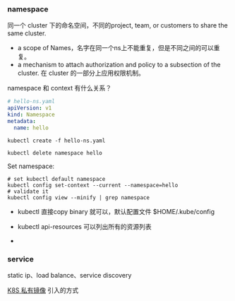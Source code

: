 ### namespace

同一个 cluster 下的命名空间，不同的project, team, or customers to share the same cluster.

- a scope of Names，名字在同一个ns上不能重复，但是不同之间的可以重复。
- a mechanism to attach authorization and policy  to a subsection of the cluster. 在 cluster 的一部分上应用权限机制。

namespace 和 context 有什么关系？

```yaml
# hello-ns.yaml
apiVersion: v1
kind: Namespace
metadata:
  name: hello
```

```shell
kubectl create -f hello-ns.yaml
```

```
kubectl delete namespace hello
```

Set namespace:

```shell
# set kubectl default namespace
kubectl config set-context --current --namespace=hello
# validate it
kubectl config view --minify | grep namespace
```

- kubectl 直接copy binary 就可以，默认配置文件 $HOME/.kube/config
- kubectl api-resources 可以列出所有的资源列表

- 

### service

static ip、load balance、service discovery



[K8S 私有镜像](https://kirakirazone.com/2020/08/06/k8s%E6%8B%89%E5%8F%96%E7%A7%81%E6%9C%89%E9%95%9C%E5%83%8F/) 引入的方式